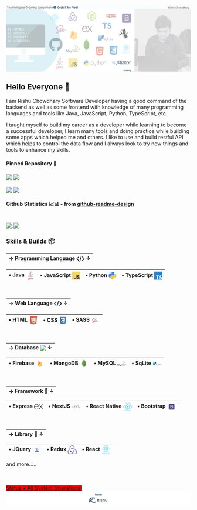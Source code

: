   <a href="https://rishuchowdhary.vercel.app/">
    <img align="center" src="https://raw.githubusercontent.com/hirishu10/my-assets/main/svg/backgroundImages/githubBanner.png" />
  </a>  


<br>

## Hello Everyone 👋


I am Rishu Chowdhary Software Developer having a good command of the backend as well as some frontend with knowledge of many programming languages and tools like Java, JavaScript, Python, TypeScript, etc.

I taught myself to build my career as a developer while learning to become a successful developer, I learn many tools and doing practice while building some apps which helped me and others. I like to use and build restful API which helps to control the data flow and I always look to try new things and tools to enhance my skills.

#### Pinned Repository 📕

<a href="https://github-readme-design.vercel.app/">
  <img align="center" src="https://github-readme-design.vercel.app/api/starRepo/getStarLight?user=hirishu10&repo=github-readme-design" />
</a>
<a href="https://github-readme-design.vercel.app/">
  <img align="center" src="https://github-readme-design.vercel.app/api/starRepo/getStarLight?user=hirishu10&repo=instant-markdown-previewer" />
</a>


<br>
<br>
<a href="https://github-readme-design.vercel.app/">
  <img align="center" src="https://github-readme-design.vercel.app/api/starRepo/getStarLight?user=hirishu10&repo=reactnative-login-register-ui-with-ChatApp-Functionality&license=MIT" />
</a>
<a href="https://github-readme-design.vercel.app/">
  <img align="center" src="https://github-readme-design.vercel.app/api/starRepo/getStarLight?user=hirishu10&repo=simple-date-time&license=MIT" />
</a>


#### Github Statistics 📈📊 - from [github-readme-design](https://github-readme-design.vercel.app/)
<br>
<a href="https://github-readme-design.vercel.app/">
  <img align="center" src="https://github-readme-design.vercel.app/api/metricCard?user=hirishu10" />
</a>
<a href="https://github-readme-design.vercel.app/">
  <img align="center" src="https://github-readme-design.vercel.app/api/languageCard?user=hirishu10" />
</a>


### Skills & Builds 📦


| → Programming Language <img align="center" style="width:22px;" src="https://raw.githubusercontent.com/hirishu10/my-assets/main/svg/othercode-icon.png"/> ↓ |
|--------------------|

|• Java <img align="center" style="width:25px;" src="https://raw.githubusercontent.com/hirishu10/my-assets/main/svg/java-icon.png"/> |• JavaScript <img align="center" style="width:22px;" src="https://raw.githubusercontent.com/hirishu10/my-assets/main/svg/js-icon.png"/> |• Python <img align="center" style="width:22px;" src="https://raw.githubusercontent.com/hirishu10/my-assets/main/svg/python-icon.png"/> |• TypeScript <img align="center" style="width:22px;" src="https://raw.githubusercontent.com/hirishu10/my-assets/main/svg/ts-icon.png"/> |
|-------|--------|----------|--------|

<br>

| → Web Language <img align="center" style="width:22px;" src="https://raw.githubusercontent.com/hirishu10/my-assets/main/svg/othercode-icon.png"/> ↓ |
|--------------------|

|• HTML <img align="center" style="width:25px;" src="https://raw.githubusercontent.com/hirishu10/my-assets/main/svg/html-icon.png"/> |• CSS <img align="center" style="width:22px;" src="https://raw.githubusercontent.com/hirishu10/my-assets/main/svg/css-icon.png"/> |• SASS <img align="center" style="width:25px;" src="https://raw.githubusercontent.com/hirishu10/my-assets/main/svg/sass-icon.png"/> |
|-------|--------|----------|


<br>

| → Database <img align="center" alt=" " style="width:22px;" src="https://static.vecteezy.com/system/resources/previews/000/495/416/large_2x/vector-database-line-black-icon.jpg"/> ↓ |
|--------------------|

|• Firebase <img align="center" style="width:25px;" src="https://raw.githubusercontent.com/hirishu10/my-assets/main/svg/firebase-icon.png"/> |• MongoDB <img align="center" style="width:25px;" src="https://raw.githubusercontent.com/hirishu10/my-assets/main/svg/mongodb-icon.png"/> |• MySQL <img align="center" style="width:25px;" src="https://raw.githubusercontent.com/hirishu10/my-assets/main/svg/mysql-icon.png"/> |• SqLite <img align="center" style="width:25px;" src="https://raw.githubusercontent.com/hirishu10/my-assets/main/svg/sqllite-icon.png"/> |
|-------|--------|----------|----------|


<br>

| → Framework 🧰 ↓ |
|--------------------|

|• Express <img align="center" style="width:25px;" src="https://raw.githubusercontent.com/hirishu10/my-assets/main/svg/express-icon.png"/> |• NextJS <img align="center" style="width:25px;" src="https://raw.githubusercontent.com/hirishu10/my-assets/main/svg/next-icon.png"/> |• React Native <img align="center" style="width:25px;" src="https://raw.githubusercontent.com/hirishu10/my-assets/main/svg/reactnative-icon.png"/> |• Bootstrap <img align="center" style="width:25px;" src="https://raw.githubusercontent.com/hirishu10/my-assets/main/svg/bootstrapf-icon.png"/> |
|-------|--------|----------|----------|


<br>

| → Library 📖 ↓ |
|--------------------|

|• JQuery <img align="center" style="width:25px;" src="https://raw.githubusercontent.com/hirishu10/my-assets/main/svg/jquery-icon.png"/> |• Redux <img align="center" style="width:25px;" src="https://raw.githubusercontent.com/hirishu10/my-assets/main/svg/redux-icon.png"/> |• React <img align="center" style="width:25px;" src="https://raw.githubusercontent.com/hirishu10/my-assets/main/svg/react-icon.png"/> |
|-------|--------|----------|


and more.....
<!-- JavaScript <img align="center" style="width:22px;" src="https://raw.githubusercontent.com/hirishu10/my-assets/main/svg/js-icon.png"/> -->
<br>
<br>

<a href="https://rishuchowdhary.statuspage.io/" style="width:50px;height:30px;background-color:red;">
  Status • All System Operational
</a>  


<a href="https://rishuchowdhary.vercel.app/">
  <img align="center" src="https://raw.githubusercontent.com/hirishu10/my-assets/main/footerLight.png" />
</a>  
  
  
  
  
  
